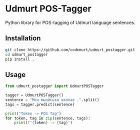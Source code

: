 # Udmurt POS-Tagger

Python library for POS-tagging of Udmurt language sentences.

## Installation

```bash
git clone https://github.com/codemurt/udmurt_postagger.git
cd udmurt_postagger
pip install .
```

## Usage

```py
from udmurt_postagger import UdmurtPOSTagger

tagger = UdmurtPOSTagger()
sentence = "Мон мынӥсько школае .".split()
tags = tagger.predict(sentence)

print("Token -> POS Tag")
for token, tag in zip(sentence, tags):
    print(f"{token} -> {tag}")
```


